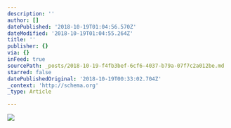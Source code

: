 ```yaml
---
description: ''
author: []
datePublished: '2018-10-19T01:04:56.570Z'
dateModified: '2018-10-19T01:04:55.264Z'
title: ''
publisher: {}
via: {}
inFeed: true
sourcePath: _posts/2018-10-19-f4fb3bef-6cf6-4037-b79a-07f7c2a012be.md
starred: false
datePublishedOriginal: '2018-10-19T00:33:02.704Z'
_context: 'http://schema.org'
_type: Article

---
```

![](https://the-grid-user-content.s3-us-west-2.amazonaws.com/822b8b7c-2155-4ea9-a518-8ea79dbfb469.jpg)
